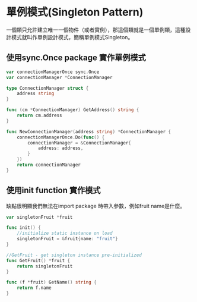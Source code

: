 # 單例模式(Singleton Pattern)
一個類只允許建立唯一一個物件（或者實例），那這個類就是一個單例類，這種設計模式就叫作單例設計模式，簡稱單例模式Singleton。

## 使用sync.Once package 實作單例模式

```go
var connectionManagerOnce sync.Once
var connectionManager *ConnectionManager

type ConnectionManager struct {
	address string
}

func (cm *ConnectionManager) GetAddress() string {
	return cm.address
}

func NewConnectionManager(address string) *ConnectionManager {
	connectionManagerOnce.Do(func() {
		connectionManager = &ConnectionManager{
			address: address,
		}
	})
	return connectionManager
}
```

## 使用init function 實作模式

缺點很明顯我們無法在import package 時帶入參數，例如fruit name是什麼。
```go
var singletonFruit *fruit

func init() {
	//initialize static instance on load
	singletonFruit = &fruit{name: "fruit"}
}

//GetFruit - get singleton instance pre-initialized
func GetFruit() *fruit {
	return singletonFruit
}

func (f *fruit) GetName() string {
	return f.name
}
```